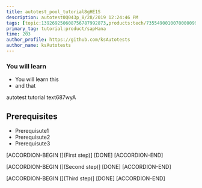 ```yaml
---
title: autotest_pool_tutorial8gHE1S
description: autotest0Q043p_8/28/2019 12:24:46 PM
tags: [topic:139269250608756787992873,products:tech/73554900100700000996,tutorial:experience/advanced]
primary_tag: tutorial:product/sapHana
time: 203
author_profile: https://github.com/ksAutotests
author_name: ksAutotests
---
```

### You will learn
- You will learn this
- and that

autotest tutorial text687wyA

## Prerequisites
- Prerequisute1
- Prerequisute2
- Prerequisute3

[ACCORDION-BEGIN [](First step)]
[DONE]
[ACCORDION-END]

[ACCORDION-BEGIN [](Second step)]
[DONE]
[ACCORDION-END]

[ACCORDION-BEGIN [](Third step)]
[DONE]
[ACCORDION-END]

